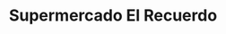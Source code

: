 ---
title: "Supermercado El Recuerdo"
url: /bogota-d-c/supermercado-el-recuerdo/
shop: comodidad
---
